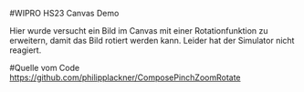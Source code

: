 #WIPRO HS23 Canvas Demo

Hier wurde versucht ein Bild im Canvas mit einer Rotationfunktion zu erweitern, damit das Bild rotiert werden kann.
Leider hat der Simulator nicht reagiert.

#Quelle vom Code
https://github.com/philipplackner/ComposePinchZoomRotate